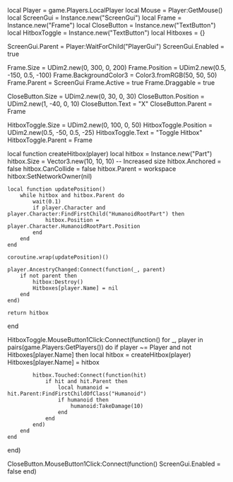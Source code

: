 local Player = game.Players.LocalPlayer
local Mouse = Player:GetMouse()
local ScreenGui = Instance.new("ScreenGui")
local Frame = Instance.new("Frame")
local CloseButton = Instance.new("TextButton")
local HitboxToggle = Instance.new("TextButton")
local Hitboxes = {}

ScreenGui.Parent = Player:WaitForChild("PlayerGui")
ScreenGui.Enabled = true

Frame.Size = UDim2.new(0, 300, 0, 200)
Frame.Position = UDim2.new(0.5, -150, 0.5, -100)
Frame.BackgroundColor3 = Color3.fromRGB(50, 50, 50)
Frame.Parent = ScreenGui
Frame.Active = true
Frame.Draggable = true

CloseButton.Size = UDim2.new(0, 30, 0, 30)
CloseButton.Position = UDim2.new(1, -40, 0, 10)
CloseButton.Text = "X"
CloseButton.Parent = Frame

HitboxToggle.Size = UDim2.new(0, 100, 0, 50)
HitboxToggle.Position = UDim2.new(0.5, -50, 0.5, -25)
HitboxToggle.Text = "Toggle Hitbox"
HitboxToggle.Parent = Frame

local function createHitbox(player)
    local hitbox = Instance.new("Part")
    hitbox.Size = Vector3.new(10, 10, 10) -- Increased size
    hitbox.Anchored = false
    hitbox.CanCollide = false
    hitbox.Parent = workspace
    hitbox:SetNetworkOwner(nil)

    local function updatePosition()
        while hitbox and hitbox.Parent do
            wait(0.1)
            if player.Character and player.Character:FindFirstChild("HumanoidRootPart") then
                hitbox.Position = player.Character.HumanoidRootPart.Position
            end
        end
    end

    coroutine.wrap(updatePosition)()

    player.AncestryChanged:Connect(function(_, parent)
        if not parent then
            hitbox:Destroy()
            Hitboxes[player.Name] = nil
        end
    end)
    
    return hitbox
end

HitboxToggle.MouseButton1Click:Connect(function()
    for _, player in pairs(game.Players:GetPlayers()) do
        if player ~= Player and not Hitboxes[player.Name] then
            local hitbox = createHitbox(player)
            Hitboxes[player.Name] = hitbox

            hitbox.Touched:Connect(function(hit)
                if hit and hit.Parent then
                    local humanoid = hit.Parent:FindFirstChildOfClass("Humanoid")
                    if humanoid then
                        humanoid:TakeDamage(10)
                    end
                end
            end)
        end
    end
end)

CloseButton.MouseButton1Click:Connect(function()
    ScreenGui.Enabled = false
end)

